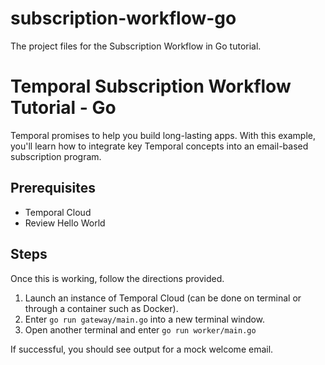 # subscription-workflow-go
The project files for the Subscription Workflow in Go tutorial.

# Temporal Subscription Workflow Tutorial - Go
Temporal promises to help you build long-lasting apps. With this example, you'll learn how to integrate key Temporal concepts into an email-based subscription program.

## Prerequisites
- Temporal Cloud
- Review Hello World

## Steps
Once this is working, follow the directions provided.

1. Launch an instance of Temporal Cloud (can be done on terminal or through a container such as Docker).
2. Enter `go run gateway/main.go` into a new terminal window.
3. Open another terminal and enter `go run worker/main.go`

If successful, you should see output for a mock welcome email.